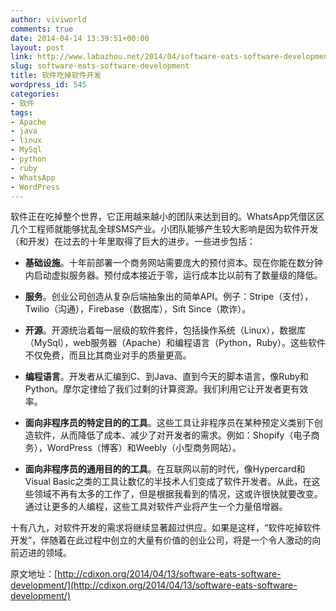 ```yaml
---
author: viviworld
comments: true
date: 2014-04-14 13:39:51+00:00
layout: post
link: http://www.labazhou.net/2014/04/software-eats-software-development/
slug: software-eats-software-development
title: 软件吃掉软件开发
wordpress_id: 545
categories:
- 软件
tags:
- Apache
- java
- linux
- MySql
- python
- ruby
- WhatsApp
- WordPress
---
```


软件正在吃掉整个世界，它正用越来越小的团队来达到目的。WhatsApp凭借区区几个工程师就能够扰乱全球SMS产业。小团队能够产生较大影响是因为软件开发（和开发）在过去的十年里取得了巨大的进步。一些进步包括：



	
  * **基础设施**。十年前部署一个商务网站需要庞大的预付资本。现在你能在数分钟内启动虚拟服务器。预付成本接近于零，运行成本比以前有了数量级的降低。

	
  * **服务**。创业公司创造从复杂后端抽象出的简单API。例子：Stripe（支付），Twilio（沟通），Firebase（数据库），Sift Since（欺诈）。

	
  * **开源**。开源统治着每一层级的软件套件，包括操作系统（Linux），数据库（MySql），web服务器（Apache）和编程语言（Python，Ruby）。这些软件不仅免费，而且比其商业对手的质量更高。

	
  * **编程语言**。开发者从汇编到C、到Java、直到今天的脚本语言，像Ruby和Python。摩尔定律给了我们过剩的计算资源。我们利用它让开发者更有效率。

	
  * **面向非程序员的特定目的的工具**。这些工具让非程序员在某种预定义类别下创造软件，从而降低了成本、减少了对开发者的需求。例如：Shopify（电子商务），WordPress（博客）和Weebly（小型商务网站）。

	
  * **面向非程序员的通用目的的工具**。在互联网以前的时代，像Hypercard和Visual Basic之类的工具让数亿的半技术人们变成了软件开发者。从此，在这些领域不再有太多的工作了，但是根据我看到的情况，这或许很快就要改变。通过让更多的人编程，这些工具对软件产业将产生一个力量倍增器。


十有八九，对软件开发的需求将继续显著超过供应。如果是这样，“软件吃掉软件开发”，伴随着在此过程中创立的大量有价值的创业公司，将是一个令人激动的向前迈进的领域。

原文地址：[http://cdixon.org/2014/04/13/software-eats-software-development/](http://cdixon.org/2014/04/13/software-eats-software-development/)
